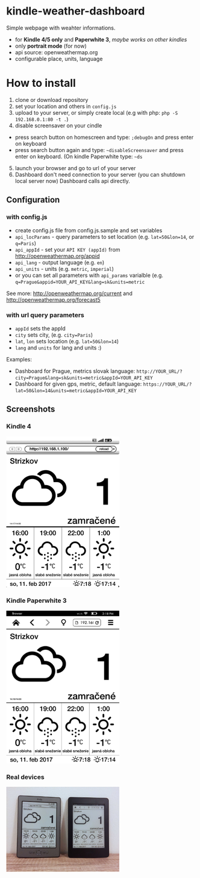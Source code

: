 # kindle-weather-dashboard

Simple webpage with weahter informations.
* for **Kindle 4/5 only** and **Paperwhite 3**, *maybe works on other kindles*
* only **portrait mode** (for now)
* api source: openweathermap.org
* configurable place, units, language

# How to install
1. clone or download repository
2. set your location and others in `config.js`
3. upload to your server, or simply create local (e.g with php: `php -S 192.168.0.1:80 -t .`)
4. disable screensaver on your cindle
 * press search button on homescreen and type: `;debugOn` and press enter on keyboard
 * press search button again and type: `~disableScreensaver` and press enter on keyboard. (On kindle Paperwhite type: `~ds`
5. launch your browser and go to url of your server
6. Dashboard don't need connection to your server (you can shutdown local server now) Dashboard calls api directly.

## Configuration
### with config.js
* create config.js file from config.js.sample and set variables
 * `api_locParams` - query parameters to set location (e.g. `lat=50&lon=14`, or `q=Paris`)
 * `api_appId` - set your `API KEY (appId)` from http://openweathermap.org/appid
 * `api_lang` - output language (e.g. `en`)
 * `api_units` - units (e.g. `metric`, `imperial`)
 * or you can set all parameters with `api_params` varialble (e.g. `q=Prague&appid=YOUR_API_KEY&lang=sk&units=metric`
 
See more: http://openweathermap.org/current and http://openweathermap.org/forecast5

### with url query parameters
* `appId` sets the appId
* `city` sets city, (e.g. `city=Paris`)
* `lat`, `lon` sets location (e.g. `lat=50&lon=14`)
* `lang` and `units` for lang and units :)

Examples:
* Dashboard for Prague, metrics slovak language: `http://YOUR_URL/?city=Prague&lang=sk&units=metric&appId=YOUR_API_KEY`
* Dashboard for given gps, metric, default language: `https://YOUR_URL/?lat=50&lon=14&units=metric&appId=YOUR_API_KEY`

## Screenshots

### Kindle 4
<img src="screenshot_kindle4.gif" width="300" alt="Kindle 4 screenshot" />

### Kindle Paperwhite 3
<img src="screenshot_paperwhite3.png" width="300" alt="Kindle Paperwhite 3 screenshot" />

### Real devices
<img src="real_devices.jpg" width="300" alt="Dashboard on real devices" />

